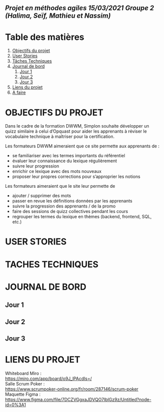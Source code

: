 ## *Projet en méthodes agiles 15/03/2021 Groupe 2 (Halima, Seïf, Mathieu et Nassim)*

# Table des matières

1. [Objectifs du projet](#objectifs)
2. [User Stories](#userstories)
3. [Tâches Techniques](#tasks)
4. [Journal de bord](#journal)
   1. [Jour 1](#jour1)
   2. [Jour 2](#jour2)
   3. [Jour 3](#jour3)
5. [Liens du projet](#links)  
6. [A faire](#todo)

# **OBJECTIFS DU PROJET <a name="objectifs"></a>**

Dans le cadre de la formation DWWM, Simplon souhaite développer un quizz similaire à celui d’Opquast pour aider les apprenants à réviser le vocabulaire technique à maîtriser pour la certification.

Les formateurs DWWM aimeraient que ce site permette aux apprenants de :
- se familiariser avec les termes importants du référentiel
- évaluer leur connaissance du lexique régulièrement
- suivre leur progression
- enrichir ce lexique avec des mots nouveaux
- proposer leur propres corrections pour s’approprier les notions

Les formateurs aimeraient que le site leur permette de
- ajouter / supprimer des mots
- passer en revue les définitions données par les apprenants
- suivre la progression des apprenants / de la promo
- faire des sessions de quizz collectives pendant les cours
- regrouper les termes du lexique en thèmes (backend, frontend, SQL, etc.)


# **USER STORIES <a name="userstories"></a>**

# **TACHES TECHNIQUES <a name="tasks"></a>**

# **JOURNAL DE BORD <a name="journal"></a>**

## **Jour 1**<a name="jour1"></a>

## **Jour 2**<a name="jour2"></a>

## **Jour 3**<a name="jour3"></a>

# **LIENS DU PROJET <a name="links"></a>**

Whiteboard Miro :  
https://miro.com/app/board/o9J_lPAcdIs=/  
Salle Scrum Poker :  
https://www.scrumpoker-online.org/fr/room/287146/scrum-poker  
Maquette Figma :  
https://www.figma.com/file/7DCZVGgxaJDVQO7IbIGz9z/Untitled?node-id=0%3A1